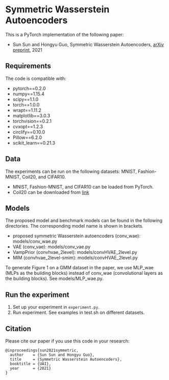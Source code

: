# Symmetric Wasserstein Autoencoders
This is a PyTorch implementation of the following paper:
* Sun Sun and Hongyu Guo, Symmetric Wasserstein Autoencoders, [arXiv preprint](https://arxiv.org/abs/2106.13024), 2021

## Requirements
The code is compatible with:
* pytorch==0.2.0
* numpy==1.15.4
* scipy==1.1.0
* torch==1.0.0
* wrapt==1.11.2
* matplotlib==3.0.3
* torchvision==0.2.1
* cvxopt==1.2.3
* circlify==0.10.0
* Pillow==6.2.0
* scikit_learn==0.21.3

## Data
The experiments can be run on the following datasets: MNIST, Fashion-MNIST, Coil20, and CIFAR10.
* MNIST, Fashion-MNIST, and CIFAR10 can be loaded from PyTorch.
* Coil20 can be downloaded from [link](https://www.cs.columbia.edu/CAVE/software/softlib/coil-20.php)

## Models
The proposed model and benchmark models can be found in the following directories. The corresponding model name is shown in brackets.
* proposed symmetric Wasserstein autoencoders (conv_wae): models/conv_wae.py
* VAE (conv_vae): models/conv_vae.py
* VampPrior (convhvae_2level): models/convHVAE_2level.py
* MIM (convhvae_2level-smim): models/convHVAE_2level.py

To generate Figure 1 on a GMM dataset in the paper, we use MLP_wae (MLPs as the building blocks) instead of conv_wae (convolutional layers as the building blocks). See models/MLP_wae.py.

## Run the experiment
1. Set up your experiment in `experiment.py`.
2. Run experiment. See examples in test.sh on different datasets.


## Citation

Please cite our paper if you use this code in your research:

```
@inproceedings{sun2021symmetric,
  author    = {Sun Sun and Hongyu Guo},
  title     = {Symmetric Wasserstein Autoencoders},
  booktitle = {UAI},
  year      = {2021}
}

```

